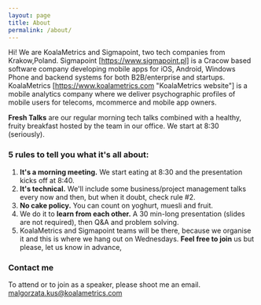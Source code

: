 ```yaml
---
layout: page
title: About
permalink: /about/
---
```

Hi! We are KoalaMetrics and Sigmapoint, two tech companies from Krakow,Poland. 
Sigmapoint [https://www.sigmapoint.pl] is a Cracow based software company developing mobile apps for iOS, Android, Windows Phone and backend systems for both B2B/enterprise and startups. 
KoalaMetrics [https://www.koalametrics.com "KoalaMetrics website"] is a mobile analytics company where we deliver psychographic profiles of mobile users for telecoms, mcommerce and mobile app owners.

**Fresh Talks** are our regular morning tech talks combined with a healthy, fruity breakfast hosted by the team in our office. We start at 8:30 (seriously).

### 5 rules to tell you what it's all about:

1. **It's a morning meeting.** We start eating at 8:30 and the presentation kicks off at 8:40.
2. **It's technical.** We'll include some business/project management talks every now and then, but when it doubt, check rule #2.
3. **No cake policy.** You can count on yoghurt, muesli and fruit.
4. We do it to **learn from each other.** A 30 min-long presentation (slides are not required), then Q&A and problem solving.
5. KoalaMetrics and Sigmapoint teams will be there, because we organise it and this is where we hang out on Wednesdays. **Feel free to join** us but please, let us know in advance,

###  Contact me
To attend or to join as a speaker, please shoot me an email.
[malgorzata.kus@koalametrics.com](mailto:malgorzata.kus@koalametrics.com)
